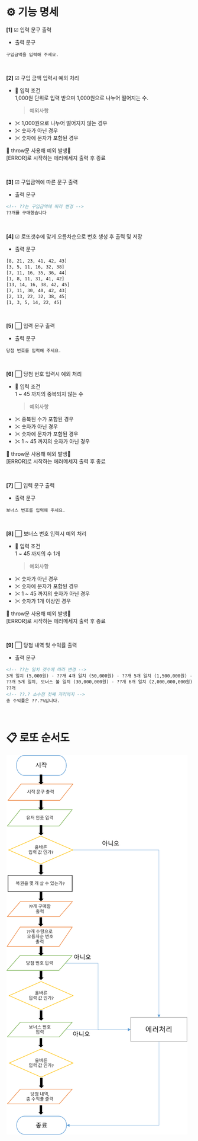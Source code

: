 # ⚙ **기능 명세**

**[1]** ☑ 입력 문구 출력

- 출력 문구

```
구입금액을 입력해 주세요.
```

<br>

**[2]** ☑ 구입 금액 입력시 예외 처리

- 📌 입력 조건<br>
  1,000원 단위로 입력 받으며 1,000원으로 나누어 떨어지는 수.
  > 예외사항
- ✂ 1,000원으로 나누어 떨어지지 않는 경우
- ✂ 숫자가 아닌 경우
- ✂ 숫자에 문자가 포함된 경우

🚫 throw문 사용해 예외 발생🚫<br>
[ERROR]로 시작하는 에러메세지 출력 후 종료

<br>

**[3]** ☑ 구입금액에 따른 문구 출력

- 출력 문구

```html
<!-- ??는 구입금액에 따라 변경 -->
??개를 구매했습니다
```

<br>

**[4]** ☑ 로또갯수에 맞게 오름차순으로 번호 생성 후 출력 및 저장

- 출력 문구

```
[8, 21, 23, 41, 42, 43]
[3, 5, 11, 16, 32, 38]
[7, 11, 16, 35, 36, 44]
[1, 8, 11, 31, 41, 42]
[13, 14, 16, 38, 42, 45]
[7, 11, 30, 40, 42, 43]
[2, 13, 22, 32, 38, 45]
[1, 3, 5, 14, 22, 45]
```

<br>

**[5]** ⬜ 입력 문구 출력

- 출력 문구

```
당첨 번호를 입력해 주세요.
```

<br>

**[6]** ⬜ 당첨 번호 입력시 예외 처리

- 📌 입력 조건<br>
  1 ~ 45 까지의 중복되지 않는 수
  > 예외사항
- ✂ 중복된 수가 포함된 경우
- ✂ 숫자가 아닌 경우
- ✂ 숫자에 문자가 포함된 경우
- ✂ 1 ~ 45 까지의 숫자가 아닌 경우

🚫 throw문 사용해 예외 발생🚫<br>
[ERROR]로 시작하는 에러메세지 출력 후 종료

<br>

**[7]** ⬜ 입력 문구 출력

- 출력 문구

```
보너스 번호를 입력해 주세요.
```

<br>

**[8]** ⬜ 보너스 번호 입력시 예외 처리

- 📌 입력 조건<br>
  1 ~ 45 까지의 수 1개
  > 예외사항
- ✂ 숫자가 아닌 경우
- ✂ 숫자에 문자가 포함된 경우
- ✂ 1 ~ 45 까지의 숫자가 아닌 경우
- ✂ 숫자가 1개 이상인 경우

🚫 throw문 사용해 예외 발생🚫<br>
[ERROR]로 시작하는 에러메세지 출력 후 종료

<br>

**[9]** ⬜ 당첨 내역 및 수익률 출력

- 출력 문구

```html
<!-- ??는 일치 갯수에 따라 변경 -->
3개 일치 (5,000원) - ??개 4개 일치 (50,000원) - ??개 5개 일치 (1,500,000원) -
??개 5개 일치, 보너스 볼 일치 (30,000,000원) - ??개 6개 일치 (2,000,000,000원) -
??개
<!-- ??.? 소수점 첫째 자리까지 -->
총 수익률은 ??.?%입니다.
```

<br>

# 📋 **로또 순서도**

<img src="./flowchart/flowchart.png"/>
